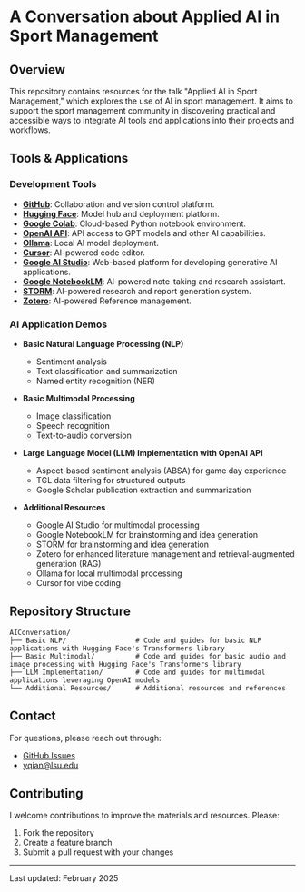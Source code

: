 # A Conversation about Applied AI in Sport Management

## Overview

This repository contains resources for the talk "Applied AI in Sport Management," which explores the use of AI in sport management. It aims to support the sport management community in discovering practical and accessible ways to integrate AI tools and applications into their projects and workflows.

## Tools & Applications

### Development Tools
- **[GitHub](https://github.com/)**: Collaboration and version control platform.
- **[Hugging Face](https://huggingface.co/)**: Model hub and deployment platform.
- **[Google Colab](https://colab.google/)**: Cloud-based Python notebook environment.
- **[OpenAI API](https://openai.com/api/)**: API access to GPT models and other AI capabilities.
- **[Ollama](https://ollama.com/)**: Local AI model deployment.
- **[Cursor](https://www.cursor.com/en)**: AI-powered code editor.
- **[Google AI Studio](https://aistudio.google.com/welcome)**: Web-based platform for developing generative AI applications.
- **[Google NotebookLM](https://notebooklm.google/)**: AI-powered note-taking and research assistant.
- **[STORM](https://storm.genie.stanford.edu/)**: AI-powered research and report generation system.
- **[Zotero](https://www.zotero.org/)**: AI-powered Reference management.

### AI Application Demos

- **Basic Natural Language Processing (NLP)**
  - Sentiment analysis
  - Text classification and summarization
  - Named entity recognition (NER)

- **Basic Multimodal Processing**
  - Image classification
  - Speech recognition
  - Text-to-audio conversion

- **Large Language Model (LLM) Implementation with OpenAI API**
  - Aspect-based sentiment analysis (ABSA) for game day experience
  - TGL data filtering for structured outputs
  - Google Scholar publication extraction and summarization
 
- **Additional Resources**  
  - Google AI Studio for multimodal processing
  - Google NotebookLM for brainstorming and idea generation
  - STORM for brainstorming and idea generation  
  - Zotero for enhanced literature management and retrieval-augmented generation (RAG)
  - Ollama for local multimodal processing
  - Cursor for vibe coding

## Repository Structure

```
AIConversation/
├── Basic NLP/                 # Code and guides for basic NLP applications with Hugging Face's Transformers library
├── Basic Multimodal/          # Code and guides for basic audio and image processing with Hugging Face's Transformers library
├── LLM Implementation/        # Code and guides for multimodal applications leveraging OpenAI models
└── Additional Resources/      # Additional resources and references
```

## Contact

For questions, please reach out through:
- [GitHub Issues](https://github.com/TyrealQ/AIConversation/issues)
- yqian@lsu.edu

## Contributing

I welcome contributions to improve the materials and resources. Please:

1. Fork the repository
2. Create a feature branch
3. Submit a pull request with your changes

---
Last updated: February 2025
